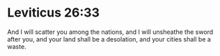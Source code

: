 # Leviticus 26:33

And I will scatter you among the nations, and I will unsheathe the sword after you, and your land shall be a desolation, and your cities shall be a waste.
